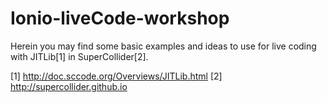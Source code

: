 Ionio-liveCode-workshop
=======================
Herein you may find some basic examples and ideas to use for live coding with JITLib[1] in SuperCollider[2].

[1] http://doc.sccode.org/Overviews/JITLib.html 
[2] http://supercollider.github.io
